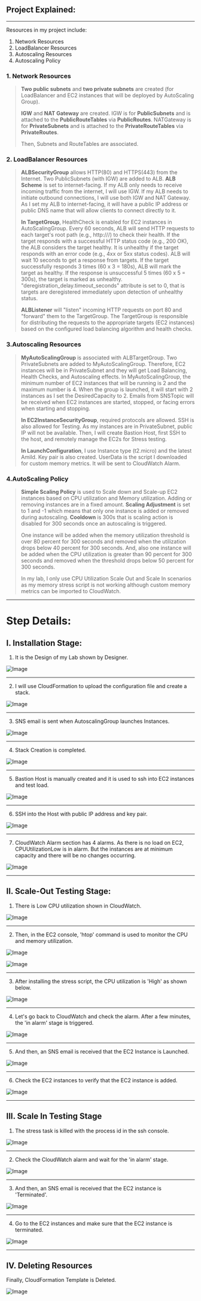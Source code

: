 ## Project Explained:
---
 Resources in my project include: 
1. Network Resources
2. LoadBalancer Resources
3. Autoscaling Resources
4. Autoscaling Policy



### 1. Network Resources
> **Two public subnets** and **two private subnets** are created (for LoadBalancer and EC2 instances that will be deployed by AutoScaling Group).
>
> **IGW** and **NAT Gateway** are created. IGW is for **PublicSubnets** and is attached to the **PublicRouteTables** via **PublicRoutes**. NATGateway is for **PrivateSubnets** and is attached to the **PrivateRouteTables** via **PrivateRoutes**.
>
> Then, Subnets and RouteTables are associated.

### 2. LoadBalancer Resources
> **ALBSecurityGroup** allows HTTP(80) and HTTPS(443) from the Internet. Two PublicSubnets (with IGW) are added to ALB. **ALB Scheme** is set to internet-facing. If my ALB only needs to receive incoming traffic from the internet, I will use IGW. If my ALB needs to initiate outbound connections, I will use both IGW and NAT Gateway.
As I set my ALB to internet-facing, it will have a public IP address or public DNS name that will allow clients to connect directly to it.
> 
> **In TargetGroup**, HealthCheck is enabled for EC2 instances in AutoScalingGroup. Every 60 seconds, ALB will send HTTP requests to each target's root path (e.g., http://<target-ip>/) to check their health. If the target responds with a successful HTTP status code (e.g., 200 OK), the ALB considers the target healthy. It is unhealthy if the target responds with an error code (e.g., 4xx or 5xx status codes). ALB will wait 10 seconds to get a response from targets. If the target successfully responds 3 times (60 x 3 = 180s), ALB will mark the target as healthy. If the response is unsuccessful 5 times (60 x 5 = 300s), the target is marked as unhealthy. "deregistration_delay.timeout_seconds" attribute is set to 0, that is targets are deregistered immediately upon detection of unhealthy status.
>
> **ALBListener** will "listen" incoming HTTP requests on port 80 and "forward" them to the TargetGroup. The TargetGroup is responsible for distributing the requests to the appropriate targets (EC2 instances) based on the configured load balancing algorithm and health checks.

### 3.Autoscaling Resources
>**MyAutoScalingGroup** is associated with ALBTargetGroup. Two PrivateSubnets are added to MyAutoScalingGroup. Therefore, EC2 instances will be in PrivateSubnet and they will get Load Balancing, Health Checks, and Autoscaling effects. In MyAutoScalingGroup, the minimum number of EC2 instances that will be running is 2 and the maximum number is 4. When the group is launched, it will start with 2 instances as I set the DesiredCapacity to 2. Emails from SNSTopic will be received when EC2 instances are started, stopped, or facing errors when starting and stopping.
>
>**In EC2InstanceSecurityGroup**, required protocols are allowed. SSH is also allowed for Testing. As my instances are in PrivateSubnet, public IP will not be available. Then, I will create Bastion Host, first SSH to the host, and remotely manage the EC2s for Stress testing.
>
>**In LaunchConfiguration**, I use Instance type (t2.micro) and the latest AmiId. Key pair is also created. UserData is the script I downloaded for custom memory metrics. It will be sent to CloudWatch Alarm.

### 4.AutoScaling Policy 
> **Simple Scaling Policy** is used to Scale down and Scale-up EC2 instances based on CPU utilization and Memory utilization. Adding or removing instances are in a fixed amount. **Scaling Adjustment** is set to 1 and -1 which means that only one instance is added or removed during autoscaling. **Cooldown** is 300s that is scaling action is disabled for 300 seconds once an autoscaling is triggered.  
>
> One instance will be added when the memory utilization threshold is over 80 percent for 300 seconds and removed when the utilization drops below 40 percent for 300 seconds. And, also one instance will be added when the CPU utilization is greater than 90 percent for 300 seconds and removed when the threshold drops below 50 percent for 300 seconds.
>
> In my lab, I only use CPU Utilization Scale Out and Scale In scenarios as my memory stress script is not working although custom memory metrics can be imported to CloudWatch.
---
# Step Details:

## I. Installation Stage:

1. It is the Design of my Lab shown by Designer.

![Image](./ProjectScreenshots/1.TemplateDesign.png)

---
2. I will use CloudFormation to upload the configuration file and create a stack.

![Image](./ProjectScreenshots/2.png)

---
3. SNS email is sent when AutoscalingGroup launches Instances.

![Image](./ProjectScreenshots/3.png)

---
4. Stack Creation is completed.

![Image](./ProjectScreenshots/4.png)

---
5. Bastion Host is manually created and it is used to ssh into EC2 instances and test load.

![Image](./ProjectScreenshots/5.png)

---
6. SSH into the Host with public IP address and key pair.

![Image](./ProjectScreenshots/6.png)

---
7. CloudWatch Alarm section has 4 alarms. As there is no load on EC2, CPUUtilizationLow is in alarm. But the instances are at minimum capacity and there will be no changes occurring.

![Image](./ProjectScreenshots/7.png)

---

## II. Scale-Out Testing Stage:

1. There is Low CPU utilization shown in CloudWatch.

![Image](./ProjectScreenshots/8.1.png)

---
2. Then, in the EC2 console, 'htop' command is used to monitor the CPU and memory utilization.

![Image](./ProjectScreenshots/8.2.png)

![Image](./ProjectScreenshots/8.2.2.png)

---
3. After installing the stress script, the CPU utilization is 'High' as shown below.

![Image](./ProjectScreenshots/8.3.png)

---
4. Let's go back to CloudWatch and check the alarm. After a few minutes, the 'in alarm' stage is triggered.

![Image](./ProjectScreenshots/8.4.png)

---
5. And then, an SNS email is received that the EC2 Instance is Launched.

![Image](./ProjectScreenshots/8.5.png)

---
6. Check the EC2 instances to verify that the EC2 instance is added.

![Image](./ProjectScreenshots/8.6.png)

---

## III. Scale In Testing Stage


1. The stress task is killed with the process id in the ssh console.

![Image](./ProjectScreenshots/9.1.png)

---
2. Check the CloudWatch alarm and wait for the 'in alarm' stage.

![Image](./ProjectScreenshots/9.2.png)

---
3. And then, an SNS email is received that the EC2 instance is 'Terminated'.

![Image](./ProjectScreenshots/9.3.png)

---
4. Go to the EC2 instances and make sure that the EC2 instance is terminated.

![Image](./ProjectScreenshots/9.4.png)

---
## IV. Deleting Resources

Finally, CloudFormation Template is Deleted. 

![Image](./ProjectScreenshots/10.png)
